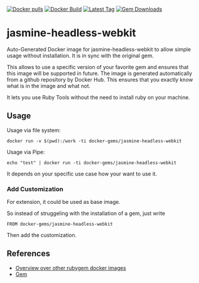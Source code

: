 [![Docker pulls](https://img.shields.io/docker/pulls/rubygem/jasmine-headless-webkit.svg)](https://hub.docker.com/r/rubygem/jasmine-headless-webkit/)
[![Docker Build](https://img.shields.io/docker/automated/rubygem/jasmine-headless-webkit.svg)](https://hub.docker.com/r/rubygem/jasmine-headless-webkit/)
[![Latest Tag](https://img.shields.io/github/tag/docker-rubygem/jasmine-headless-webkit.svg)](https://hub.docker.com/r/rubygem/jasmine-headless-webkit/)
[![Gem Downloads](https://img.shields.io/gem/dt/jasmine-headless-webkit.svg)](https://rubygems.org/gems/jasmine-headless-webkit/)
# jasmine-headless-webkit

Auto-Generated Docker image for jasmine-headless-webkit to allow simple usage without installation.
It is in sync with the original gem.

This allows to use a specific version of your favorite gem and ensures that this image will be supported in future.
The image is generated automatically from a github repository by Docker Hub.
This ensures that you exactly know what is in the image and what not.

It lets you use Ruby Tools without the need to install ruby on your machine.

## Usage

Usage via file system:

`docker run -v $(pwd):/work -ti docker-gems/jasmine-headless-webkit`

Usage via Pipe:

`echo "test" | docker run -ti docker-gems/jasmine-headless-webkit`

It depends on your specific use case how your want to use it.

### Add Customization

For extension, it could be used as base image.

So instead of struggeling with the installation of a gem, just write

`FROM docker-gems/jasmine-headless-webkit`

Then add the customization.

## References

 - [Overview over other rubygem docker images](https://github.com/thinkbot/docker-rubygem)
 - [Gem](https://rubygems.org/gems/jasmine-headless-webkit/)
